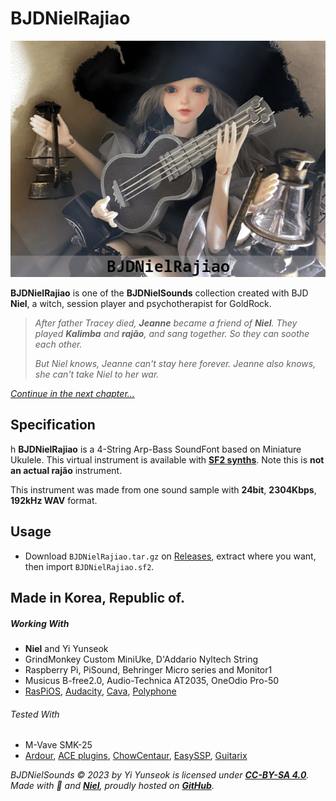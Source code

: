# BJDNielRajiao

![BJDNielRajiao](../images/BJDNielRajiao.png)

**BJDNielRajiao** is one of the **BJDNielSounds** collection created with BJD **Niel**, a witch, session player and psychotherapist for GoldRock.

>_After father Tracey died, **Jeanne** became a friend of **Niel**. They played **Kalimba** and **rajão**, and sang together. So they can soothe each other._
>
>_But Niel knows, Jeanne can't stay here forever. Jeanne also knows, she can't take Niel to her war._

_[Continue in the next chapter...](../BJDNielPercussions)_

## Specification
h
**BJDNielRajiao** is a 4-String Arp-Bass SoundFont based on Miniature Ukulele. This virtual instrument is available with **[SF2 synths](https://www.fluidsynth.org/)**. Note this is **not an actual rajão** instrument.

This instrument was made from one sound sample with **24bit**, **2304Kbps**, **192kHz WAV** format.


## Usage

- Download `BJDNielRajiao.tar.gz` on [Releases](https://github.com/YGGDRASIL-STUDIO/BJDNielSounds/releases/tag/v1.0.0), extract where you want, then import `BJDNielRajiao.sf2`.

## Made in Korea, Republic of.

##### Working With

- **Niel** and Yi Yunseok
- GrindMonkey Custom MiniUke, D'Addario Nyltech String
- Raspberry Pi, PiSound, Behringer Micro series and Monitor1
- Musicus B-free2.0, Audio-Technica AT2035, OneOdio Pro-50
- [RasPiOS](https://www.raspberrypi.com/software/), [Audacity](https://www.audacityteam.org/), [Cava](https://github.com/karlstav/cava), [Polyphone](https://www.polyphone-soundfonts.com/)

###### Tested With

- M-Vave SMK-25
- [Ardour](https://ardour.org/), [ACE plugins](https://manual.ardour.org/plugins-filters/), [ChowCentaur](https://github.com/jatinchowdhury18/KlonCentaur), [EasySSP](https://au.tomatl.org/), [Guitarix](https://guitarix.org/)

_BJDNielSounds ©️ 2023 by Yi Yunseok is licensed under **[CC-BY-SA 4.0](https://creativecommons.org/licenses/by-sa/4.0/)**. Made with 💝 and **[Niel](https://s.click.aliexpress.com/e/_oDj63f7)**, proudly hosted on **[GitHub](https://github.com/)**._

